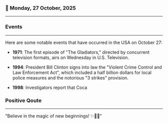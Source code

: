 ### 📅 Monday, 27 October, 2025
------
### Events
------
Here are some notable events that have occurred in the USA on October 27:

- **1971**: The first episode of "The Gladiators," directed by concurrent television formats, airs on Wednesday in U.S. Television.
  
- **1994**: President Bill Clinton signs into law the "Violent Crime Control and Law Enforcement Act", which included a half billion dollars for local police measures and the notorious "3 strikes" provision.

- **1998**: Investigators report that Coca
### Positive Qoute
------
"Believe in the magic of new beginnings! ✨🌱💖"
